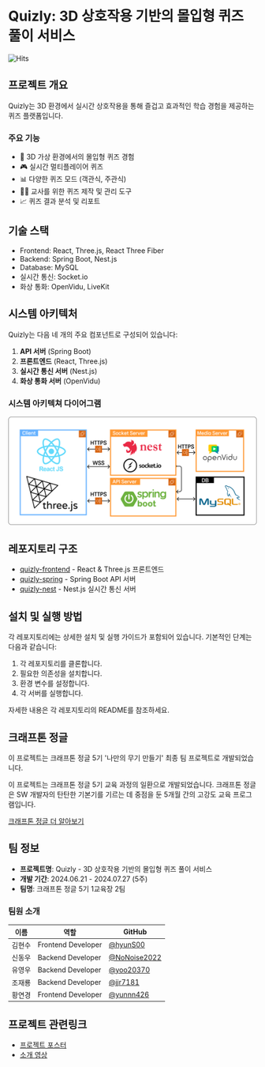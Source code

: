 # Quizly: 3D 상호작용 기반의 몰입형 퀴즈 풀이 서비스

<!-- <img src="path/to/quizly_logo.png" alt="Quizly Logo" width="200"/> -->
![Hits](https://hits.seeyoufarm.com/api/count/incr/badge.svg?url=https://github.com/Quizly-Project&count_bg=%2379C83D&title_bg=%23555555&icon=&icon_color=%23E7E7E7&title=hits&edge_flat=false)

## 프로젝트 개요

Quizly는 3D 환경에서 실시간 상호작용을 통해 즐겁고 효과적인 학습 경험을 제공하는 퀴즈 플랫폼입니다.

### 주요 기능

- 🌟 3D 가상 환경에서의 몰입형 퀴즈 경험
- 🎮 실시간 멀티플레이어 퀴즈
- 📊 다양한 퀴즈 모드 (객관식, 주관식)
- 👨‍🏫 교사를 위한 퀴즈 제작 및 관리 도구
- 📈 퀴즈 결과 분석 및 리포트

<!-- ### 데모 영상 -->

<!-- [Quizly 데모 영상 보기](링크) -->

## 기술 스택

- Frontend: React, Three.js, React Three Fiber
- Backend: Spring Boot, Nest.js
- Database: MySQL
- 실시간 통신: Socket.io
- 화상 통화: OpenVidu, LiveKit

## 시스템 아키텍처

Quizly는 다음 네 개의 주요 컴포넌트로 구성되어 있습니다:

1. **API 서버** (Spring Boot)
2. **프론트엔드** (React, Three.js)
3. **실시간 통신 서버** (Nest.js)
4. **화상 통화 서버** (OpenVidu)

### 시스템 아키텍쳐 다이어그램

<img src="./img/아키텍쳐.png" alt="Quizly 아키텍쳐"/>

## 레포지토리 구조

- [quizly-frontend](https://github.com/Quizly-Project/quizly-frontend) - React & Three.js 프론트엔드
- [quizly-spring](https://github.com/Quizly-Project/quizly-Spring) - Spring Boot API 서버
- [quizly-nest](https://github.com/Quizly-Project/quizly-Nest) - Nest.js 실시간 통신 서버
<!-- - [quizly-openvidu](https://github.com/Quizly-Project/quizly-multiCam) - OpenVidu 기반 화상 통화 서버 -->

## 설치 및 실행 방법

각 레포지토리에는 상세한 설치 및 실행 가이드가 포함되어 있습니다. 기본적인 단계는 다음과 같습니다:

1. 각 레포지토리를 클론합니다.
2. 필요한 의존성을 설치합니다.
3. 환경 변수를 설정합니다.
4. 각 서버를 실행합니다.

자세한 내용은 각 레포지토리의 README를 참조하세요.

## 크래프톤 정글

이 프로젝트는 크래프톤 정글 5기 '나만의 무기 만들기' 최종 팀 프로젝트로 개발되었습니다.

이 프로젝트는 크래프톤 정글 5기 교육 과정의 일환으로 개발되었습니다. 크래프톤 정글은 SW 개발자의 탄탄한 기본기를 기르는 데 중점을 둔 5개월 간의 고강도 교육 프로그램입니다.

[크래프톤 정글 더 알아보기](https://jungle.krafton.com)

## 팀 정보

- **프로젝트명**: Quizly - 3D 상호작용 기반의 몰입형 퀴즈 풀이 서비스
- **개발 기간**: 2024.06.21 - 2024.07.27 (5주)
- **팀명**: 크래프톤 정글 5기 1교육장 2팀

### 팀원 소개

| 이름   | 역할               | GitHub                                         |
| ------ | ------------------ | ---------------------------------------------- |
| 김현수 | Frontend Developer | [@hyunS00](https://github.com/hyunS00)         |
| 신동우 | Backend Developer  | [@NoNoise2022](https://github.com/NoNoise2022) |
| 유영우 | Backend Developer  | [@yoo20370](https://github.com/yoo20370)       |
| 조재룡 | Backend Developer  | [@jjr7181](https://github.com/jjr7181)         |
| 황연경 | Frontend Developer | [@yunnn426](https://github.com/yunnn426)       |

## 프로젝트 관련링크

- [프로젝트 포스터](https://github.com/user-attachments/assets/9bbd55f1-7050-46e6-9888-81714e33975f)
- [소개 영상](https://youtu.be/sUz-6YQ4_yQ)
